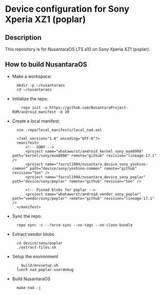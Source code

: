 Device configuration for Sony Xperia XZ1 (poplar)
========================================================

Description
-----------

This repository is for NusantaraOS LTS a10 on Sony Xperia XZ1 (poplar).

How to build NusantaraOS
----------------------

* Make a workspace:

        mkdir -p ~/nusantaraos
        cd ~/nusantaraos

* Initialize the repo:

          repo init -u https://github.com/NusantaraProject-ROM/android_manifest -b 10

* Create a local manifest:

        vim .repo/local_manifests/local_nad.xml

        <?xml version="1.0" encoding="UTF-8"?>
        <manifest>
            <!-- SONY -->
            <project name="whatawurst/android_kernel_sony_msm8998" path="kernel/sony/msm8998" remote="github" revision="lineage-17.1" />
            <project name="fazrul1994/nusantara_device_sony_yoshino-common" path="device/sony/yoshino-common" remote="github" revision="ten" />
            <project name="fazrul1994/nusantara_device_sony_poplar" path="device/sony/poplar" remote="github" revision="ten" />

            <!-- Pinned blobs for poplar -->
            <project name="whatawurst/android_vendor_sony_poplar" path="vendor/sony/poplar" remote="github" revision="lineage-17.1" />
        </manifest>

* Sync the repo:

        repo sync -c --force-sync --no-tags --no-clone-bundle

* Extract vendor blobs

        cd device/sony/poplar
        ./extract-files.sh

* Setup the environment

        . build/envsetup.sh
        lunch nad_poplar-userdebug

* Build NusantaraOS

        make nad -j
